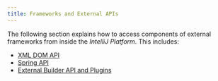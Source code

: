 ```yaml
---
title: Frameworks and External APIs
---
```


The following section explains how to access components of external frameworks from inside the *IntelliJ Platform*.
This includes:

* [XML DOM API](reference_guide/frameworks_and_external_apis/xml_dom_api.html)
* [Spring API](reference_guide/frameworks_and_external_apis/spring_api.html)
* [External Builder API and Plugins](reference_guide/frameworks_and_external_apis/external_builder_api.html)
